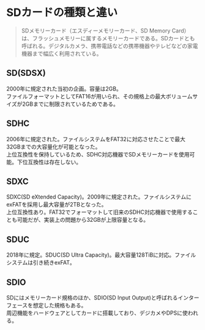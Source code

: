 # SDカードの種類と違い

>SDメモリーカード（エスディーメモリーカード、SD Memory Card）は、フラッシュメモリーに属するメモリーカードである。SDカードとも呼ばれる。デジタルカメラ、携帯電話などの携帯機器やテレビなどの家電機器まで幅広く利用されている。

## SD(SDSX)

2000年に規定された当初の企画。容量は2GB。  
ファイルフォーマットとしてFAT16が用いられ、その規格上の最大ボリュームサイズが2GBまでに制限されているためである。  

## SDHC

2006年に規定された。ファイルシステムをFAT32に対応させたことで最大32GBまでの大容量化が可能となった。  
上位互換性を保持しているため、SDHC対応機器でSDメモリーカードを使用可能。下位互換性は存在しない。  

## SDXC

SDXC(SD eXtended Capacity)。2009年に規定された。ファイルシステムにexFATを採用し最大容量が2TBとなった。    
上位互換性あり。FAT32でフォーマットして旧来のSDHC対応機器で使用することも可能だが、実装上の問題から32GBが上限容量となる。  


## SDUC

2018年に規定。SDUC(SD Ultra Capacity)。最大容量128TiBに対応。ファイルシステムは引き続きexFAT。

## SDIO

SDにはメモリーカード規格のほか、SDIO(SD Input Output)と呼ばれるインターフェースを想定した規格もある。  
周辺機能をハードウェアとしてカードに搭載しており、デジカメやDPSに使われる。
